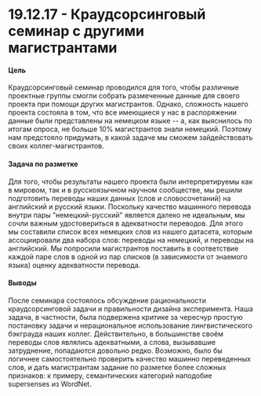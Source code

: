 # 19.12.17 - Краудсорсинговый семинар с другими магистрантами

#### Цель

Краудсорсинговый семинар проводился для того, чтобы различные проектные группы смогли собрать размеченные данные для своего проекта при помощи других магистрантов. Однако, сложность нашего проекта состояла в том, что все имеющиеся у нас в распоряжении данные были представлены на немецком языке -- а, как выяснилось по итогам опроса, не больше 10% магистрантов знали немецкий. Поэтому нам предстояло придумать, в какой задаче мы сможем зайдействовать своих коллег-магистрантов.

#### Задача по разметке

Для того, чтобы результаты нашего проекта были интерпретируемы как в мировом, так и в русскоязычном научном сообществе, мы решили подготовить переводы наших данных (слов и словосочетаний) на английский и русский языки. Поскольку качество машинного перевода внутри пары "немецкий-русский" является далеко не идеальным, мы сочли важным удостовериться в адекватности переводов. Для этого мы составили список всех немецких слов из нашего датасета, которым ассоциировали два набора слов: переводы на немецкий, и переводы на английский. Мы попросили магистрантов поставить в соответствие каждой паре слов в одной из пар списков (в зависимости от знаемого языка) оценку адекватности перевода.

#### Выводы

После семинара состоялось обсуждение рациональности краудсорсинговой задачи и правильности дизайна эксперимента. Наша задача, в частности, была подвержена критике за чересчур простую постановку задачи и нерациональное использование лингвистического бэкграуда наших коллег. Действительно, в большинстве своём переводы слов являлись адекватными, а слова, вызывавшие затруднение, попадаются довольно редко. Возможно, было бы логичнее самостоятельно проверить качество машинно переведенных слов, и дать магистрантам задание по разметке более сложных признаков: к примеру, семантических категорий наподобие supersenses из WordNet. 
